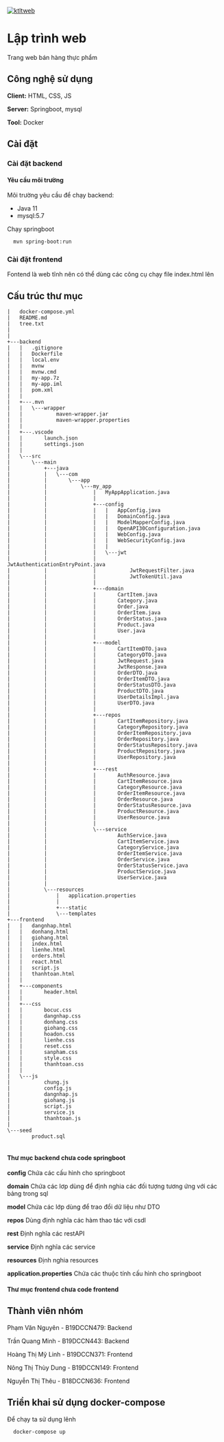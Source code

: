 [![ktltweb](https://github.com/npv2k1/ktltweb/actions/workflows/main.yml/badge.svg?branch=develop)](https://github.com/npv2k1/ktltweb/actions/workflows/main.yml)
# Lập trình web

Trang web bán hàng thực phẩm


## Công nghệ sử dụng

**Client:** HTML, CSS, JS

**Server:** Springboot, mysql

**Tool:** Docker


## Cài đặt
### Cài đặt backend
#### Yêu cầu môi trường
Môi trường yêu cầu để chạy backend:

* Java 11
* mysql:5.7

Chạy springboot

```bash
  mvn spring-boot:run
```

### Cài đặt frontend

Fontend là web tĩnh nên có thể dùng các công cụ chạy file index.html lên

## Cấu trúc thư mục

```
|   docker-compose.yml
|   README.md
|   tree.txt
|   
|           
+---backend
|   |   .gitignore
|   |   Dockerfile
|   |   local.env
|   |   mvnw
|   |   mvnw.cmd
|   |   my-app.7z
|   |   my-app.iml
|   |   pom.xml
|   |       
|   +---.mvn
|   |   \---wrapper
|   |           maven-wrapper.jar
|   |           maven-wrapper.properties
|   |           
|   +---.vscode
|   |       launch.json
|   |       settings.json
|   |       
|   \---src
|       \---main
|           +---java
|           |   \---com
|           |       \---app
|           |           \---my_app
|           |               |   MyAppApplication.java
|           |               |   
|           |               +---config
|           |               |   |   AppConfig.java
|           |               |   |   DomainConfig.java
|           |               |   |   ModelMapperConfig.java
|           |               |   |   OpenAPI30Configuration.java
|           |               |   |   WebConfig.java
|           |               |   |   WebSecurityConfig.java
|           |               |   |   
|           |               |   \---jwt
|           |               |           JwtAuthenticationEntryPoint.java
|           |               |           JwtRequestFilter.java
|           |               |           JwtTokenUtil.java
|           |               |           
|           |               +---domain
|           |               |       CartItem.java
|           |               |       Category.java
|           |               |       Order.java
|           |               |       OrderItem.java
|           |               |       OrderStatus.java
|           |               |       Product.java
|           |               |       User.java
|           |               |       
|           |               +---model
|           |               |       CartItemDTO.java
|           |               |       CategoryDTO.java
|           |               |       JwtRequest.java
|           |               |       JwtResponse.java
|           |               |       OrderDTO.java
|           |               |       OrderItemDTO.java
|           |               |       OrderStatusDTO.java
|           |               |       ProductDTO.java
|           |               |       UserDetailsImpl.java
|           |               |       UserDTO.java
|           |               |       
|           |               +---repos
|           |               |       CartItemRepository.java
|           |               |       CategoryRepository.java
|           |               |       OrderItemRepository.java
|           |               |       OrderRepository.java
|           |               |       OrderStatusRepository.java
|           |               |       ProductRepository.java
|           |               |       UserRepository.java
|           |               |       
|           |               +---rest
|           |               |       AuthResource.java
|           |               |       CartItemResource.java
|           |               |       CategoryResource.java
|           |               |       OrderItemResource.java
|           |               |       OrderResource.java
|           |               |       OrderStatusResource.java
|           |               |       ProductResource.java
|           |               |       UserResource.java
|           |               |       
|           |               \---service
|           |                       AuthService.java
|           |                       CartItemService.java
|           |                       CategoryService.java
|           |                       OrderItemService.java
|           |                       OrderService.java
|           |                       OrderStatusService.java
|           |                       ProductService.java
|           |                       UserService.java
|           |                       
|           \---resources
|               |   application.properties
|               |   
|               +---static
|               \---templates
+---frontend
|   |   dangnhap.html
|   |   donhang.html
|   |   giohang.html
|   |   index.html
|   |   lienhe.html
|   |   orders.html
|   |   react.html
|   |   script.js
|   |   thanhtoan.html
|   |    
|   +---components
|   |       header.html
|   |       
|   +---css
|   |       bocuc.css
|   |       dangnhap.css
|   |       donhang.css
|   |       giohang.css
|   |       hoadon.css
|   |       lienhe.css
|   |       reset.css
|   |       sanpham.css
|   |       style.css
|   |       thanhtoan.css
|   |       
|   \---js
|           chung.js
|           config.js
|           dangnhap.js
|           giohang.js
|           script.js
|           service.js
|           thanhtoan.js
|           
\---seed
        product.sql
        

```

#### Thư mục backend chưa code springboot


**config** Chứa các cấu hình cho springboot

**domain** Chứa các lơp dùng để định nghia các đối tượng tương ứng với các bảng trong sql

**model** Chứa các lớp dùng để trao đổi dữ liệu như DTO

**repos** Dùng định nghĩa các hàm thao tác với csdl

**rest** Định nghĩa các restAPI

**service** Định nghĩa các service

**resources** Định nghia resources

**application.properties** Chứa các thuộc tính cấu hình cho springboot

#### Thư mục frontend chưa code frontend




## Thành viên nhóm

Phạm Văn Nguyên - B19DCCN479: Backend

Trần Quang Minh - B19DCCN443: Backend

Hoàng Thị Mỹ Linh - B19DCCN371: Frontend

Nông Thị Thùy Dung - B19DCCN149: Frontend

Nguyễn Thị Thêu - B18DCCN636: Frontend

## Triển khai sử dụng docker-compose

Để chạy ta sử dụng lênh

```bash
  docker-compose up
```




